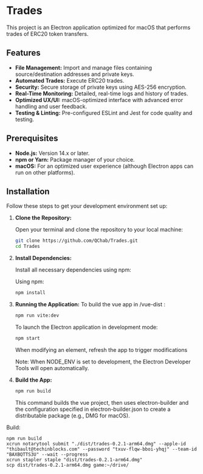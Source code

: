 # Trades

This project is an Electron application optimized for macOS that performs trades of ERC20 token transfers.

## Features

- **File Management:** Import and manage files containing source/destination addresses and private keys.
- **Automated Trades:** Execute ERC20 trades.
- **Security:** Secure storage of private keys using AES-256 encryption.
- **Real-Time Monitoring:** Detailed, real-time logs and history of trades.
- **Optimized UX/UI:** macOS-optimized interface with advanced error handling and user feedback.
- **Testing & Linting:** Pre-configured ESLint and Jest for code quality and testing.

## Prerequisites

- **Node.js:** Version 14.x or later.
- **npm or Yarn:** Package manager of your choice.
- **macOS:** For an optimized user experience (although Electron apps can run on other platforms).

## Installation

Follow these steps to get your development environment set up:

1. **Clone the Repository:**

   Open your terminal and clone the repository to your local machine:

   ```bash
   git clone https://github.com/QChab/Trades.git
   cd Trades
   ```

2. **Install Dependencies:**

    Install all necessary dependencies using npm:

    Using npm:

    ```bash
    npm install
    ```

3. **Running the Application:**
    To build the vue app in /vue-dist :
    ```bash
    npm run vite:dev
    ```

    To launch the Electron application in development mode:

    ```bash
    npm start
    ```
    When modifying an element, refresh the app to trigger modifications

    Note: When NODE_ENV is set to development, the Electron Developer Tools will open automatically.


4. **Build the App:**

    ```bash
    npm run build
    ```
    This command builds the vue project, then uses electron-builder and the configuration specified in electron-builder.json to create a distributable package (e.g., DMG for macOS).


Build: 
```
npm run build
xcrun notarytool submit "./dist/trades-0.2.1-arm64.dmg" --apple-id "thibault@techinblocks.com" --password "txuv-flqw-bboi-yhqj" --team-id "BAXBQTTS3U" --wait --progress
xcrun stapler staple "dist/trades-0.2.1-arm64.dmg"
scp dist/trades-0.2.1-arm64.dmg game:~/drive/
```